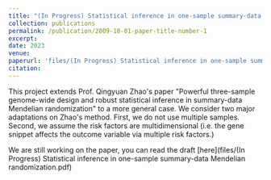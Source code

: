 ```yaml
---
title: "(In Progress) Statistical inference in one-sample summary-data Mendelian randomization"
collection: publications
permalink: /publication/2009-10-01-paper-title-number-1
excerpt: 
date: 2023
venue: 
paperurl: 'files/(In Progress) Statistical inference in one-sample summary-data Mendelian randomization.pdf'
citation:
---
```

This project extends Prof. Qingyuan Zhao's paper "Powerful three-sample genome-wide design and robust statistical inference in summary-data Mendelian randomization" to a more general case. We consider two major adaptations on Zhao's method. First, we do not use multiple samples. Second, we assume the risk factors are multidimensional (i.e. the gene snippet affects the outcome variable via multiple risk factors.)

We are still working on the paper, you can read the draft [here](files/(In Progress) Statistical inference in one-sample summary-data Mendelian randomization.pdf)

